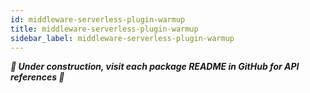 ```yaml
---
id: middleware-serverless-plugin-warmup
title: middleware-serverless-plugin-warmup
sidebar_label: middleware-serverless-plugin-warmup
---
```


_**🚧 Under construction, visit each package README in GitHub for API references
🚧**_
